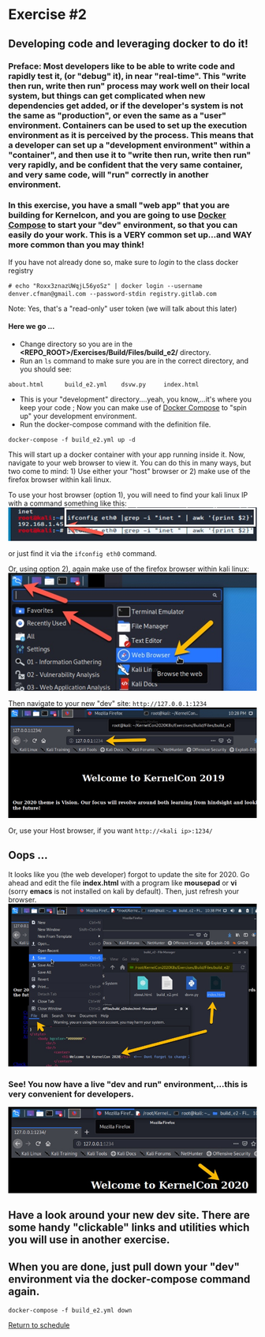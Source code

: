 # Exercise #2

## Developing code and leveraging docker to do it!

### Preface: Most developers like to be able to write code and rapidly test it, (or "debug" it), in near "real-time". This "write then run, write then run" process may work well on their local system, but things can get complicated when new dependencies get added, or if the developer's system is not the same as "production", or even the same as a "user" environment.     Containers can be used to set up the execution environment as it is perceived by the process. This means that a developer can set up a "development environment" within a "container",  and then use it to "write then run, write then run" very rapidly, and be confident that the very same container, and very same code, will "run" correctly in another environment.
### In this exercise, you have a small "web app" that you are building for Kernelcon, and you are going to use [Docker Compose](https://docs.docker.com/compose/compose-file/) to start your "dev" environment, so that you can easily do your work. This is a VERY common set up...and WAY more common than you may think!

If you have not already done so, make sure to _login_ to the class docker registry
```
# echo "Roxx3znazUWqjL56yoSz" | docker login --username denver.cfman@gmail.com --password-stdin registry.gitlab.com
```
Note: Yes, that's a "read-only" user token (we will talk about this later)

#### Here we go ...

- Change directory so you are in the __<REPO_ROOT>/Exercises/Build/Files/build_e2/__ directory.
- Run an ```ls``` command to make sure you are in the correct directory, and you should see:
```
about.html      build_e2.yml    dsvw.py     index.html
```
- This is your "development" directory....yeah, you know,...it's where you keep your code ; Now you can make use of [Docker Compose](https://docs.docker.com/compose/compose-file/) to "spin up" your development environment.
- Run the docker-compose command with the definition file.
```
docker-compose -f build_e2.yml up -d
```
This will start up a docker container with your app running inside it. Now, navigate to your web browser to view it.
You can do this in many ways, but two come to mind: 1) Use either your "host" browser or 2) make use of the firefox browser within kali linux.

To use your host browser (option 1), you will need to find your kali linux IP with a command something like this:
![ifconfig eth0](Files/images/kali_ifconfig.jpg)

or just find it via the ```ifconfig eth0``` command.

Or, using option 2), again make use of the firefox browser within kali linux:
![kali firefox](Files/images/kali_firefox.jpg)

Then navigate to your new "dev" site: ```http://127.0.0.1:1234```
![kali firefox](Files/images/kali_e2_site.jpg)

Or, use your Host browser, if you want ```http://<kali ip>:1234/```

## Oops ...
It looks like you (the web developer) forgot to update the site for 2020. Go ahead and edit the file __index.html__ with a program like __mousepad__ or __vi__ (sorry __emacs__ is not installed on kali by default). Then, just refresh your browser.
![kali firefox](Files/images/kali_e2_site_edit.jpg)

### See!  You now have a live "dev and run" environment,...this is very convenient for developers.
![kali firefox](Files/images/kali_e2_site_save.jpg)

## Have a look around your new dev site. There are some handy "clickable" links and utilities which you will use in another exercise.

## When you are done, just pull down your "dev" environment via the __docker-compose__ command again.
```
docker-compose -f build_e2.yml down
```

[Return to schedule](../../Docs/SCHEDULE.md)
